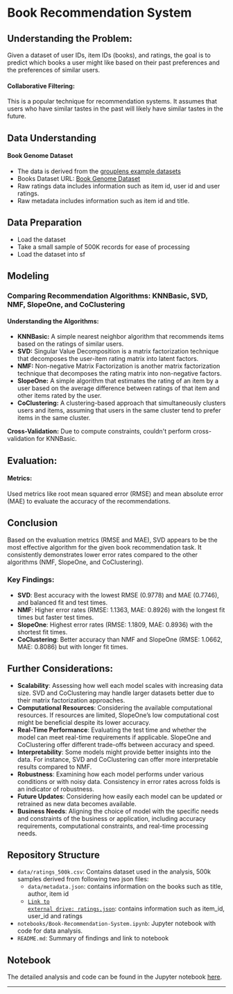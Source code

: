 # Book Recommendation System

## Understanding the Problem:
Given a dataset of user IDs, item IDs (books), and ratings, the goal is to predict which books a user might like based on their past preferences and the preferences of similar users.

#### **Collaborative Filtering:**
This is a popular technique for recommendation systems. It assumes that users who have similar tastes in the past will likely have similar tastes in the future.

## Data Understanding

#### **Book Genome Dataset**

- The data is derived from the [grouplens example datasets](https://grouplens.org/datasets/movielens/)
- Books Dataset URL: [Book Genome Dataset](https://grouplens.org/datasets/book-genome/)
- Raw ratings data includes information such as item id, user id and user ratings.
- Raw metadata includes information such as item id and title.

## Data Preparation

- Load the dataset
- Take a small sample of 500K records for ease of processing
- Load the dataset into sf

## Modeling
### Comparing Recommendation Algorithms: KNNBasic, SVD, NMF, SlopeOne, and CoClustering
#### **Understanding the Algorithms:**

- **KNNBasic:** A simple nearest neighbor algorithm that recommends items based on the ratings of similar users.   
- **SVD:** Singular Value Decomposition is a matrix factorization technique that decomposes the user-item rating matrix into latent factors.   
- **NMF:** Non-negative Matrix Factorization is another matrix factorization technique that decomposes the rating matrix into non-negative factors.
- **SlopeOne:** A simple algorithm that estimates the rating of an item by a user based on the average difference between ratings of that item and other items rated by the user.
- **CoClustering:** A clustering-based approach that simultaneously clusters users and items, assuming that users in the same cluster tend to prefer items in the same cluster.

**Cross-Validation:** Due to compute constraints, couldn't perform cross-validation for KNNBasic.

## Evaluation:
#### **Metrics:** 
Used metrics like root mean squared error (RMSE) and mean absolute error (MAE) to evaluate the accuracy of the recommendations.

## Conclusion

Based on the evaluation metrics (RMSE and MAE), SVD appears to be the most effective algorithm for the given book recommendation task. It consistently demonstrates lower error rates compared to the other algorithms (NMF, SlopeOne, and CoClustering).

### Key Findings:

- **SVD**: Best accuracy with the lowest RMSE (0.9778) and MAE (0.7746), and balanced fit and test times.
- **NMF**: Higher error rates (RMSE: 1.1363, MAE: 0.8926) with the longest fit times but faster test times.
- **SlopeOne**: Highest error rates (RMSE: 1.1809, MAE: 0.8936) with the shortest fit times.
- **CoClustering**: Better accuracy than NMF and SlopeOne (RMSE: 1.0662, MAE: 0.8086) but with longer fit times.
  
## Further Considerations:

- **Scalability**: Assessing how well each model scales with increasing data size. SVD and CoClustering may handle larger datasets better due to their matrix factorization approaches.
- **Computational Resources**: Considering the available computational resources. If resources are limited, SlopeOne’s low computational cost might be beneficial despite its lower accuracy.
- **Real-Time Performance**: Evaluating the test time and whether the model can meet real-time requirements if applicable. SlopeOne and CoClustering offer different trade-offs between accuracy and speed.
- **Interpretability**: Some models might provide better insights into the data. For instance, SVD and CoClustering can offer more interpretable results compared to NMF.
- **Robustness**: Examining how each model performs under various conditions or with noisy data. Consistency in error rates across folds is an indicator of robustness.
- **Future Updates**: Considering how easily each model can be updated or retrained as new data becomes available. 
- **Business Needs**: Aligning the choice of model with the specific needs and constraints of the business or application, including accuracy requirements, computational constraints, and real-time processing needs.

## Repository Structure
- <code>data/ratings_500k.csv</code>: Contains dataset used in the analysis, 500k samples derived from following two json files:
  - <code>data/metadata.json</code>: contains information on the books such as title, author, item id
  - <code>[Link to external drive: ratings.json](https://1drv.ms/u/s!An52_3Dm4mMNlimcP4o7uIkKkCFX?e=CWGgCg)</code>: contains information such as item_id, user_id and ratings
- <code>notebooks/Book-Recommendation-System.ipynb</code>: Jupyter notebook with code for data analysis.
- <code>README.md</code>: Summary of findings and link to notebook

## Notebook
The detailed analysis and code can be found in the Jupyter notebook <a href="https://github.com/mitbans/Books-Recommendation-System/blob/main/notebooks/Book-Recommendation-System.ipynb">here</a>.

---
